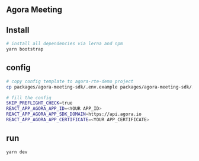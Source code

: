 ## Agora Meeting



## Install  

```bash
# install all dependencies via lerna and npm
yarn bootstrap
```



## config

```bash
# copy config template to agora-rte-demo project
cp packages/agora-meeting-sdk/.env.example packages/agora-meeting-sdk/.env

# fill the config 
SKIP_PREFLIGHT_CHECK=true
REACT_APP_AGORA_APP_ID=<YOUR APP_ID>
REACT_APP_AGORA_APP_SDK_DOMAIN=https://api.agora.io
REACT_APP_AGORA_APP_CERTIFICATE=<YOUR APP_CERTIFICATE>
```



## run

```bash
yarn dev
```

